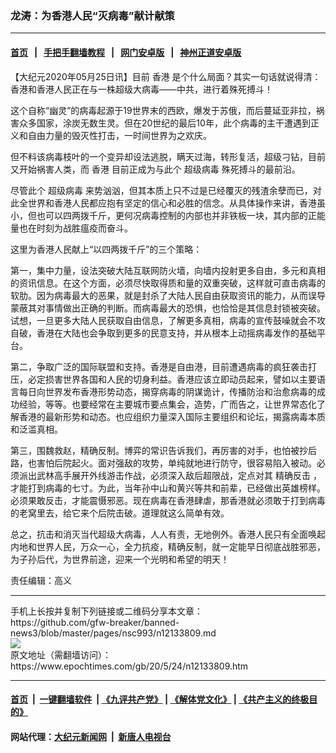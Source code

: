 ### 龙涛：为香港人民“灭病毒”献计献策
------------------------

#### [首页](https://github.com/gfw-breaker/banned-news3/blob/master/README.md) &nbsp;&nbsp;|&nbsp;&nbsp; [手把手翻墙教程](https://github.com/gfw-breaker/guides/wiki) &nbsp;&nbsp;|&nbsp;&nbsp; [网门安卓版](https://github.com/oGate2/oGate) &nbsp;&nbsp;|&nbsp;&nbsp; [神州正道安卓版](https://github.com/SzzdOgate/update) 



<div><p>
 【大纪元2020年05月25日讯】目前
 <ok href="https://www.epochtimes.com/gb/tag/%E9%A6%99%E6%B8%AF.html">
  香港
 </ok>
 是个什么局面？其实一句话就说得清：香港和香港人民正在与一株超级大病毒——中共，进行着殊死搏斗！
</p>
<p>
 这个自称“幽灵”的病毒起源于19世界末的西欧，爆发于苏俄，而后蔓延亚非拉，祸害众多国家，涂炭无数生灵。但在20世纪的最后10年，此个病毒的主干遭遇到正义和自由力量的毁灭性打击，一时间世界为之欢庆。
</p>
<p>
 但不料该病毒枝叶的一个变异却设法逃脱，瞒天过海，转形复活，超级刁钻，目前又开始祸害人类，而
 <ok href="https://www.epochtimes.com/gb/tag/%E9%A6%99%E6%B8%AF.html">
  香港
 </ok>
 目前正成为与此个
 <ok href="https://www.epochtimes.com/gb/tag/%E8%B6%85%E7%BA%A7%E7%97%85%E6%AF%92.html">
  超级病毒
 </ok>
 殊死搏斗的最前沿。
</p>
<p>
 尽管此个
 <ok href="https://www.epochtimes.com/gb/tag/%E8%B6%85%E7%BA%A7%E7%97%85%E6%AF%92.html">
  超级病毒
 </ok>
 来势汹汹，但其本质上只不过是已经覆灭的残渣余孽而已，对此全世界和香港人民都应抱有坚定的信心和必胜的信念。从具体操作来讲，香港虽小，但也可以四两拨千斤，更何况病毒控制的内部也并非铁板一块，其内部的正能量也在时刻为战胜瘟疫而奋斗。
</p>
<p>
 这里为香港人民献上“以四两拨千斤”的三个策略：
</p>
<p>
 第一，集中力量，设法突破大陆互联网防火墙，向墙内投射更多自由，多元和真相的资讯信息。在这个方面，必须尽快取得质和量的双重突破，这样就可直击病毒的软肋。因为病毒最大的恶果，就是封杀了大陆人民自由获取资讯的能力，从而误导蒙蔽其对事情做出正确的判断。而病毒最大的恐惧，也恰恰是其信息封锁被突破。试想，一旦更多大陆人民获取自由信息，了解更多真相，病毒的宣传鼓噪就会不攻自破，香港在大陆也会争取到更多的民意支持，并从根本上动摇病毒发作的基础平台。
</p>
<p>
 第二，争取广泛的国际联盟和支持。香港是自由港，目前遭遇病毒的疯狂袭击打压，必定损害世界各国和人民的切身利益。香港应该立即动员起来，譬如以主要语言每日向世界发布香港形势动态，揭穿病毒的阴谋诡计，传播防治和治愈病毒的成功经验，等等。也要经常在主要城市要点集会，造势，广而告之，让世界常态化了解香港的最新形势和动态。也应组织力量深入国际主要组织和论坛，揭露病毒本质和泛滥真相。
</p>
<p>
 第三，围魏救赵，精确反制。博弈的常识告诉我们，再厉害的对手，也怕被抄后路，也害怕后院起火。面对强敌的攻势，单纯就地进行防守，很容易陷入被动。必须派出武林高手展开外线游击作战，必须深入敌后超限战，定点对其
 <ok href="https://www.epochtimes.com/gb/tag/%E7%B2%BE%E7%A1%AE%E5%8F%8D%E5%87%BB.html">
  精确反击
 </ok>
 ，才能打到病毒的七寸。为此，当年孙中山和黄兴等共和前辈，已经做出英雄榜样。必须果敢反击，才能震慑邪恶。现在病毒在香港肆虐，那香港就必须敢于打到病毒的老窝里去，给它来个后院击破。道理就这么简单有效。
</p>
<p>
 总之，抗击和消灭当代超级大病毒，人人有责，无地例外。香港人民只有全面唤起内地和世界人民，万众一心，全力抗疫，精确反制，就一定能早日彻底战胜邪恶，为子孙后代，为世界前途，迎来一个光明和希望的明天！
</p>
<p>
 责任编辑：高义
</p>
</div>
<hr/>
手机上长按并复制下列链接或二维码分享本文章：<br/>
https://github.com/gfw-breaker/banned-news3/blob/master/pages/nsc993/n12133809.md <br/>
<a href='https://github.com/gfw-breaker/banned-news3/blob/master/pages/nsc993/n12133809.md'><img src='https://github.com/gfw-breaker/banned-news3/blob/master/pages/nsc993/n12133809.md.png'/></a> <br/>
原文地址（需翻墙访问）：https://www.epochtimes.com/gb/20/5/24/n12133809.htm


------------------------
#### [首页](https://github.com/gfw-breaker/banned-news3/blob/master/README.md) &nbsp;|&nbsp; [一键翻墙软件](https://github.com/gfw-breaker/nogfw/blob/master/README.md) &nbsp;| [《九评共产党》](https://github.com/gfw-breaker/9ping.md/blob/master/README.md#九评之一评共产党是什么) | [《解体党文化》](https://github.com/gfw-breaker/jtdwh.md/blob/master/README.md) | [《共产主义的终极目的》](https://github.com/gfw-breaker/gczydzjmd.md/blob/master/README.md)

#### 网站代理：[大纪元新闻网](http://167.172.10.89:10080/gb/) &nbsp;|&nbsp; [新唐人电视台](http://167.172.10.89:8808/gb/)


<img src='http://gfw-breaker.win/banned-news3/pages/nsc993/n12133809.md' width='0px' height='0px'/>